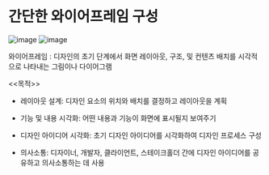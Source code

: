 # 간단한 와이어프레임 구성 
![image](https://github.com/honghyoeun/Web-Portfolio/assets/77725041/abab64e2-e348-48fd-99b0-b5e16815df3d)
![image](https://github.com/honghyoeun/Web-Portfolio/assets/77725041/766e5814-d861-4ba4-93d1-a139de6456b7)


와이어프레임 : 디자인의 초기 단계에서 화면 레이아웃, 구조, 및 컨텐츠 배치를 시각적으로 나타내는 그림이나 다이어그램

<<목적>>
- 레이아웃 설계: 디자인 요소의 위치와 배치를 결정하고 레이아웃을 계획

- 기능 및 내용 시각화: 어떤 내용과 기능이 화면에 표시될지 보여주기

- 디자인 아이디어 시각화: 초기 디자인 아이디어를 시각화하여 디자인 프로세스 구성

- 의사소통: 디자이너, 개발자, 클라이언트, 스테이크홀더 간에 디자인 아이디어를 공유하고 의사소통하는 데 사용
